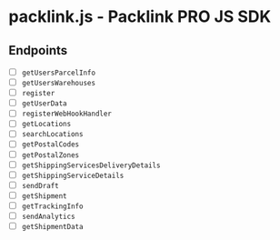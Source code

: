 # packlink.js - Packlink PRO JS SDK

## Endpoints

- [ ] `getUsersParcelInfo`
- [ ] `getUsersWarehouses`
- [ ] `register`
- [ ] `getUserData`
- [ ] `registerWebHookHandler`
- [ ] `getLocations`
- [ ] `searchLocations`
- [ ] `getPostalCodes`
- [ ] `getPostalZones`
- [ ] `getShippingServicesDeliveryDetails`
- [ ] `getShippingServiceDetails`
- [ ] `sendDraft`
- [ ] `getShipment`
- [ ] `getTrackingInfo`
- [ ] `sendAnalytics`
- [ ] `getShipmentData`
